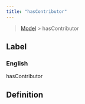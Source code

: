 ```yaml
---
title: "hasContributor"
---
```


> [Model](./../) > hasContributor

## Label

### English
hasContributor


## Definition



    
